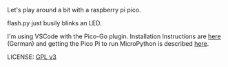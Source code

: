 Let's play around a bit with a raspberry pi pico.

flash.py just busily blinks an LED.

I'm using VSCode with the Pico-Go plugin.
Installation Instructions are [here](https://www.heise.de/developer/artikel/Gutes-Wetter-mit-Raspberry-Pi-Pico-MicroPython-und-Visual-Studio-Code-5066047.html) (German)
and getting the Pico Pi to run MicroPython is described [here](https://www.raspberrypi.org/documentation/rp2040/getting-started/#getting-started-with-micropython).

LICENSE: [GPL v3](https://www.gnu.org/licenses/gpl-3.0.txt)